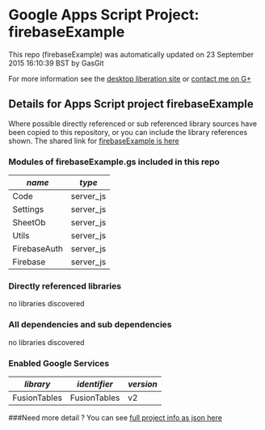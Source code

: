 # Google Apps Script Project: firebaseExample
This repo (firebaseExample) was automatically updated on 23 September 2015 16:10:39 BST by GasGit

For more information see the [desktop liberation site](http://ramblings.mcpher.com/Home/excelquirks/drivesdk/gettinggithubready "desktop liberation") or [contact me on G+](https://plus.google.com/+BruceMcpherson "Bruce McPherson - GDE")
## Details for Apps Script project firebaseExample
Where possible directly referenced or sub referenced library sources have been copied to this repository, or you can include the library references shown. 
The shared link for [firebaseExample is here](https://script.google.com/d/1AvvpxKigq8dXkMdxwYOlfTNtjB3zsEHl99kd-TGw6HQLzV0dWZJet0UC/edit?usp=sharing "open in the GAS IDE")

### Modules of firebaseExample.gs included in this repo
*name*|*type*
--- | --- 
Code| server_js
Settings| server_js
SheetOb| server_js
Utils| server_js
FirebaseAuth| server_js
Firebase| server_js
### Directly referenced libraries
no libraries discovered
### All dependencies and sub dependencies
no libraries discovered
### Enabled Google Services
*library*|*identifier*|*version*
--- | --- | --- 
FusionTables| FusionTables|v2
###Need more detail ?
You can see [full project info as json here](info.json)
